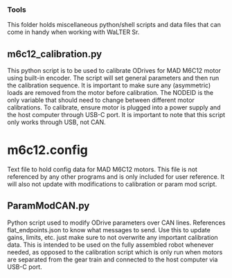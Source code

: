 ### Tools

This folder holds miscellaneous python/shell scripts and data files that can come in handy when working with WaLTER Sr.

## m6c12_calibration.py

This python script is to be used to calibrate ODrives for MAD M6C12 motor using built-in encoder. The script will set general parameters and then run the calibration sequence. It is important to make sure any (asymmetric) loads are removed from the motor before calibration. The NODEID is the only variable that should need to change between different motor calibrations. To calibrate, ensure motor is plugged into a power supply and the host computer through USB-C port. It is important to note that this script only works through USB, not CAN.

# m6c12.config
Text file to hold config data for MAD M6C12 motors. This file is not referenced by any other programs and is only included for user reference. It will also not update with modifications to calibration or param mod script.

## ParamModCAN.py

Python script used to modify ODrive parameters over CAN lines. References flat_endpoints.json to know what messages to send. Use this to update gains, limits, etc. just make sure to not overwrite any important calibration data. This is intended to be used on the fully assembled robot whenever needed, as opposed to the calibration script which is only run when motors are separated from the gear train and connected to the host computer via USB-C port.

##